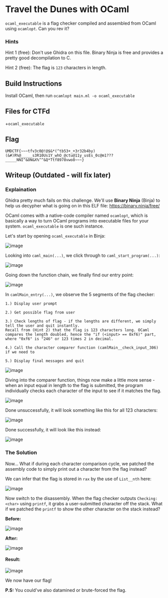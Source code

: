 # Travel the Dunes with OCaml

`ocaml_executable` is a flag checker compiled and assembled from OCaml using `ocamlopt`. Can you rev it?

### Hints

Hint 1 (free): Don't use Ghidra on this file. Binary Ninja is free and provides a pretty good decompilation to C.

Hint 2 (free): The flag is `123` characters in length.

## Build Instructions

Install OCaml, then run `ocamlopt main.ml -o ocaml_executable`

## Files for CTFd

+`ocaml_executable`

## Flag

`UMDCTF{~~~tfv3c0@!@$&*(^tb53+_+3r32b4by)(&#)R%@_____s3R10Us1Y_whO_@ctu@11y_usEs_0c@m1???_____NNI^&ON&X%^^&Q*Ttf8978vwo8~~~}`

## Writeup (Outdated - will fix later)


### Explaination

Ghidra pretty much fails on this challenge. We'll use **Binary Ninja** (Binja) to help us decypher what is going on in this ELF file: https://binary.ninja/free/

OCaml comes with a native-code compiler named `ocamlopt`, which is basically a way to turn OCaml programs into executable files for your system. `ocaml_executable` is one such instance.

Let's start by opening `ocaml_executable` in Binja:

![image](https://github.com/UMD-CSEC/UMDCTF-2024-Challenges/assets/123607179/2e5e945d-cf51-4007-a394-d86f3e667b05)

Looking into `caml_main(...)`, we click through to `caml_start_program(...)`:

![image](https://github.com/UMD-CSEC/UMDCTF-2024-Challenges/assets/123607179/667ae049-c1f6-4140-b8b2-8627157d8c05)

Going down the function chain, we finally find our entry point:

![image](https://github.com/UMD-CSEC/UMDCTF-2024-Challenges/assets/123607179/8a866ae2-42ad-4bc0-80d4-73f2ec9cf629)

In `camlMain_entry(...)`, we observe the 5 segments of the flag checker:

```
1.) Display user prompt

2.) Get possible flag from user

3.) Check lengths of flag - if the lengths are different, we simply tell the user and quit instantly.
Recall from (Hint 2) that the flag is 123 characters long. OCaml compares the length doubled, hence the "if (<input> == 0xf6)" part, where "0xf6" is "246" or 123 times 2 in decimal.

4.) Call the character comparer function (camlMain__check_input_306) if we need to

5.) Display final messages and quit
```

![image](https://github.com/UMD-CSEC/UMDCTF-2024-Challenges/assets/123607179/72e7c08b-2581-475d-8d3c-6dc94cabe0a4)

Diving into the comparer function, things now make a little more sense - when an input equal in length to the flag is submitted, the program individually checks each character of the input to see if it matches the flag.

![image](https://github.com/UMD-CSEC/UMDCTF-2024-Challenges/assets/123607179/c7b0c946-e33d-4694-b893-17c1d59fefe1)

Done unsuccessfully, it will look something like this for all 123 characters:

![image](https://github.com/UMD-CSEC/UMDCTF-2024-Challenges/assets/123607179/e3a5a440-1be7-4a48-a4b6-eca254dbfd78)

Done successfully, it will look like this instead:

![image](https://github.com/UMD-CSEC/UMDCTF-2024-Challenges/assets/123607179/1a76f9d6-abe9-4dec-afb9-92000e4790ea)


### The Solution

Now... What if during each character comparison cycle, we patched the assembly code to simply print out a character from the flag instead?

We can infer that the flag is stored in `rax` by the use of `List__nth` here:

![image](https://github.com/UMD-CSEC/UMDCTF-2024-Challenges/assets/123607179/fadcdcee-b880-402f-a300-12fa5258cebd)

Now switch to the disassembly. When the flag checker outputs `Checking: <char>` using `printf`, it grabs a user-submitted character off the stack. What if we patched the `printf` to show the other character on the stack instead?

**Before:**

![image](https://github.com/UMD-CSEC/UMDCTF-2024-Challenges/assets/123607179/b3fe81ee-e852-45dc-8274-fec3fa75e828)

**After:**

![image](https://github.com/UMD-CSEC/UMDCTF-2024-Challenges/assets/123607179/7561757f-ac78-43d0-aaea-5f752d06439f)

#### Result:

![image](https://github.com/UMD-CSEC/UMDCTF-2024-Challenges/assets/123607179/fd822679-d977-45e0-8183-386a40bb6486)

We now have our flag!


**P.S:** You could've also datamined or brute-forced the flag.













